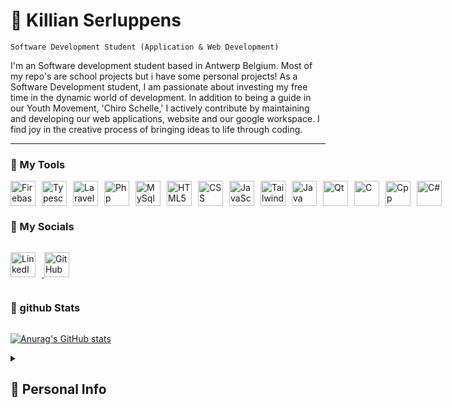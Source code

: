 # 🐨 Killian Serluppens

`Software Development Student (Application & Web Development)`

I'm an Software development student based in Antwerp Belgium. Most of my repo's are school projects but i have some personal projects!
As a Software Development student, I am passionate about investing my free time in the dynamic world of development. In addition to being a guide in our Youth Movement, 'Chiro Schelle,' I actively contribute by maintaining and developing our web applications, website and our google workspace. I find joy in the creative process of bringing ideas to life through coding.

---


### 🔧 My Tools
<div style="display: flex; align-items: center;>
  <img algin="left" style="padding-right:10px" alt="Angular" width="40px" src="https://cdn.jsdelivr.net/gh/devicons/devicon/icons/angularjs/angularjs-plain.svg">
  <img algin="left" style="padding-right:10px" alt="Firebase" width="40px"  src="https://cdn.jsdelivr.net/gh/devicons/devicon/icons/firebase/firebase-plain-wordmark.svg" />  
  <img algin="left" style="padding-right:10px" alt="Typescript" width="40px" src="https://cdn.jsdelivr.net/gh/devicons/devicon/icons/typescript/typescript-original.svg">
  <img algin="left" style="padding-right:10px" alt="Laravel" width="40px" src="https://cdn.jsdelivr.net/gh/devicons/devicon/icons/laravel/laravel-plain-wordmark.svg">
  <img algin="left" style="padding-right:10px" alt="Php" width="40px" src="https://cdn.jsdelivr.net/gh/devicons/devicon/icons/php/php-plain.svg" />          
  <img algin="left" style="padding-right:10px" alt="MySql" width="40px" src="https://cdn.jsdelivr.net/gh/devicons/devicon/icons/mysql/mysql-original-wordmark.svg" />
  <img algin="left" style="padding-right:10px" alt="HTML5" width="40px" src="https://cdn.jsdelivr.net/gh/devicons/devicon/icons/html5/html5-plain.svg" />          
  <img algin="left" style="padding-right:10px" alt="CSS" width="40px" src="https://cdn.jsdelivr.net/gh/devicons/devicon/icons/css3/css3-plain.svg" />                  
  <img algin="left" style="padding-right:10px" alt="JavaScript" width="40px" src="https://cdn.jsdelivr.net/gh/devicons/devicon/icons/javascript/javascript-original.svg" />
  <img algin="left" style="padding-right:10px" alt="Tailwind" width="40px" src="https://cdn.jsdelivr.net/gh/devicons/devicon/icons/tailwindcss/tailwindcss-plain.svg" >          
  <img algin="left" style="padding-right:10px" alt="Java" width="40px" src="https://cdn.jsdelivr.net/gh/devicons/devicon/icons/java/java-original.svg" />          
  <img algin="left" style="padding-right:10px" alt="Qt" width="40px" src="https://cdn.jsdelivr.net/gh/devicons/devicon/icons/qt/qt-original.svg" />        
  <img algin="left" style="padding-right:10px" alt="C" width="40px" src="https://cdn.jsdelivr.net/gh/devicons/devicon/icons/c/c-original.svg" />
  <img algin="left" style="padding-right:10px" alt="Cpp" width="40px" src="https://cdn.jsdelivr.net/gh/devicons/devicon/icons/cplusplus/cplusplus-original.svg" />
  <img algin="left" style="padding-right:10px" alt="C#" width="40px" src="https://cdn.jsdelivr.net/gh/devicons/devicon/icons/csharp/csharp-original.svg" />
          
</div>                           


### 📱 My Socials
<div style="display: flex; align-items: center;">

  <a href="https://www.linkedin.com/in/killian-serluppens-289909224/"> <img algin="left" style="padding-right:10px" alt="LinkedIn" width="40px" src="https://cdn.jsdelivr.net/gh/devicons/devicon/icons/linkedin/linkedin-original.svg"/> </a>
  <a href="https://github.com/KilliBruhh"> <img algin="left" style="padding-right:10px" alt="GitHub" width="40px" src="https://cdn.jsdelivr.net/gh/devicons/devicon/icons/github/github-original.svg" /> </a>

</div>

### 👾 github Stats
<div style="display: flex; align-items: center;">

  [![Anurag's GitHub stats](https://github-readme-stats.vercel.app/api?username=KilliBruhh)](https://github.com/anuraghazra/github-readme-stats)

</div>

<details>
<summary><h2>💬 Personal Info</h2></summary>
My name is Killian Serluppens, i'm a student at Thomas more and like creating applications that make some tasks easier. I'm also spending some extra free time into learning new skills, like learning about algorithms, game dev, Linux, Flutter and mutch more! 
Some of my hobbies are: Chiro (Youth movement), playing indoor football with friends and other sporting activities.
</details>

